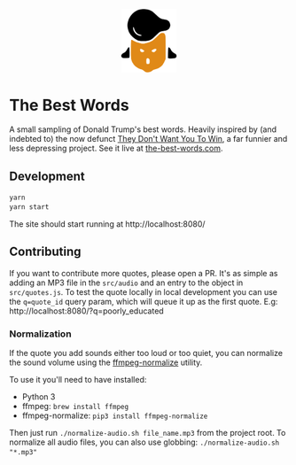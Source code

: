 <p align="center">
    <img src="https://raw.githubusercontent.com/filipemir/trump/master/src/img/face-orange.png" width="100px">
</p>

# The Best Words
A small sampling of Donald Trump's best words. Heavily inspired by (and indebted to)
the now defunct [They Don't Want You To Win](http://www.theydontwantyouto.win), a far funnier and less depressing
project. See it live at [the-best-words.com](http://www.the-best-words.now.sh).

## Development

```bash
yarn
yarn start
```

The site should start running at http://localhost:8080/

## Contributing
If you want to contribute more quotes, please open a PR. It's as simple as adding an MP3 file in the `src/audio` and
an entry to the object in `src/quotes.js`. To test the quote locally in local development you can use the `q=quote_id`
query param, which will queue it up as the first quote. E.g: http://localhost:8080/?q=poorly_educated 

### Normalization
If the quote you add sounds either too loud or too quiet, you can normalize the sound volume using the
[ffmpeg-normalize](https://github.com/slhck/ffmpeg-normalize) utility.

To use it you'll need to have installed:
* Python 3
* ffmpeg: `brew install ffmpeg`
* ffmpeg-normalize: `pip3 install ffmpeg-normalize`

Then just run `./normalize-audio.sh file_name.mp3` from the project root. To normalize all audio files, you can also
use globbing: `./normalize-audio.sh "*.mp3"`